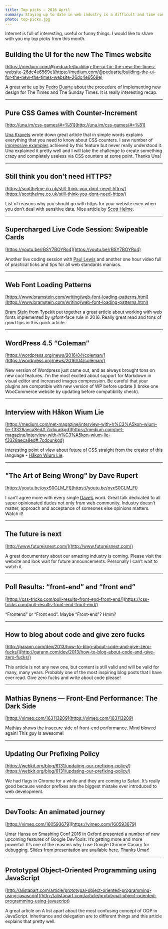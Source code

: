 ```yaml
---
title: Top picks — 2016 April
summary: Staying up to date in web industry is a difficult and time consuming task. I would like to share with you my top finds from the past month.
photo: top-picks.jpg
---
```


Internet is full of interesting, useful or funny things. I would like to share with you my top picks from this month.

## Building the UI for the new The Times website

[https://medium.com/@peduarte/building-the-ui-for-the-new-the-times-website-26dc4e6569e](https://medium.com/@peduarte/building-the-ui-for-the-new-the-times-website-26dc4e6569e)

A great write up by [Pedro Duarte](https://twitter.com/peduarte) about the procedure of implementing new design for The Times and The Sunday Times. It is really interesting recap.

- - -

## Pure CSS Games with Counter-Increment

[http://una.im/css-games/#=%81](http://una.im/css-games/#=%81)

[Una Kravets](https://twitter.com/una) wrote down great article that in simple words explains everything that you need to know about CSS counters. I saw number of [impressive examples](https://codepen.io/jakealbaugh/full/zrVdME/) achieved by this feature but never really understood it. Una explained it pretty well and I will take the challenge to create something crazy and completely useless via CSS counters at some point. Thanks Una!

- - -

## Still think you don't need HTTPS?

[https://scotthelme.co.uk/still-think-you-dont-need-https/](https://scotthelme.co.uk/still-think-you-dont-need-https/)

List of reasons why you should go with https for your website even when you don’t deal with sensitive data. Nice article by [Scott Helme](https://twitter.com/Scott_Helme).

- - -

## Supercharged Live Code Session: Swipeable Cards

[https://youtu.be/rBSY7BOYRo4](https://youtu.be/rBSY7BOYRo4)

Another live coding session with [Paul Lewis](https://twitter.com/aerotwist) and another one hour video full of practical ticks and tips for all web standards maniacs.

- - -

## Web Font Loading Patterns

[https://www.bramstein.com/writing/web-font-loading-patterns.html](https://www.bramstein.com/writing/web-font-loading-patterns.html)

[Bram Stein](https://twitter.com/bram_stein) from Typekit put together a great article about working with web fonts implemented by @font-face rule in 2016. Really great read and tons of good tips in this quick article.

- - -

## WordPress 4.5 “Coleman”

[https://wordpress.org/news/2016/04/coleman/](https://wordpress.org/news/2016/04/coleman/)

New version of Wordpress just came out, and as always brought tons on new cool features. I’m the most excited about support for Markdown in visual editor and increased images compression. Be careful that your plugins are compatible with new version of WP before update (I broke one WooCommerce website by updating before compatibility check).

- - -

## Interview with Håkon Wium Lie

[https://medium.com/net-magazine/interview-with-h%C3%A5kon-wium-lie-f3328aeca8ed#.7cdounkgd](https://medium.com/net-magazine/interview-with-h%C3%A5kon-wium-lie-f3328aeca8ed#.7cdounkgd)

Interesting point of view about future of CSS straight from the creator of this language - [Håkon Wium Lie](https://twitter.com/wiumlie).

- - -

## "The Art of Being Wrong" by Dave Rupert

[https://youtu.be/oyxS0GLM_FI](https://youtu.be/oyxS0GLM_FI)

I can’t agree more with every single [Dave’s](https://twitter.com/davatron5000) word. Great talk dedicated to all super opinionated dudes not only from web community. Industry doesn’t matter, approach and acceptance of someones else opinions matters. Watch it!

- - -

## The future is next

[http://www.futureisnext.com/](http://www.futureisnext.com/)

A great documentary about our amazing industry is coming. Please visit the website and look wait for future announcements. Personally I can’t wait to watch it.

- - -

## Poll Results: “front-end” and “front end”

[https://css-tricks.com/poll-results-front-end-front-end/](https://css-tricks.com/poll-results-front-end-front-end/)

“Frontend” or “Front end”. Maybe “Front-end”? Hmm?

- - -

## How to blog about code and give zero fucks

[http://garann.com/dev/2013/how-to-blog-about-code-and-give-zero-fucks/](http://garann.com/dev/2013/how-to-blog-about-code-and-give-zero-fucks/)

This article is not any new one, but content is still valid and will be valid for many, many years. Probably one of the most inspiring blog posts that I have ever read. Give zero fucks and write about code please!

- - -

## Mathias Bynens — Front-End Performance: The Dark Side

[https://vimeo.com/163113209](https://vimeo.com/163113209)

[Mathias](https://twitter.com/mathias) shows the insecure side of front-end performance. Mind blowed again! This guy is awesome!

- - -

## Updating Our Prefixing Policy

[https://webkit.org/blog/6131/updating-our-prefixing-policy/](https://webkit.org/blog/6131/updating-our-prefixing-policy/)

We had flags in Chrome for a while and they are coming to Safari. It’s really good because vendor prefixes are the biggest mistake ever introduced to web development.

- - -

## DevTools: An animated journey

[https://vimeo.com/160593679](https://vimeo.com/160593679)

Umar Hansa on Smashing Conf 2016 in Oxford presented a number of new upcoming features of Google DevTools. It’s getting more and more powerful. It’s one of the reasons why I use Google Chrome Canary for debugging. Slides from presentation are available [here](http://umaar.github.io/devtools-animated-2016/#/). Thanks Umar!

- - -

## Prototypal Object-Oriented Programming using JavaScript

[http://alistapart.com/article/prototypal-object-oriented-programming-using-javascript](http://alistapart.com/article/prototypal-object-oriented-programming-using-javascript)

A great article on A list apart about the most confusing concept of OOP in JavaScript. Inheritance and delegation are to different things and this article explains that pretty well.
